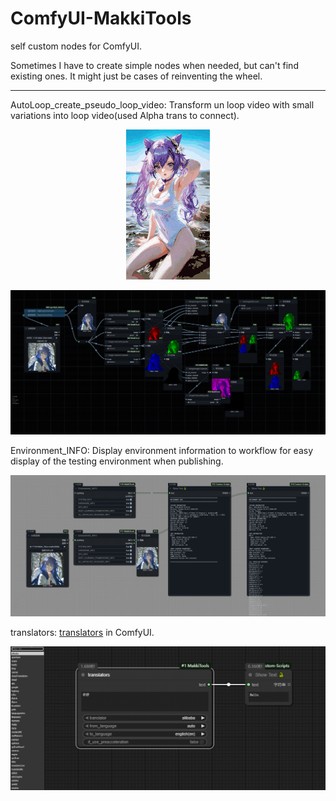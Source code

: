 # ComfyUI-MakkiTools

self custom nodes for ComfyUI.

Sometimes I have to create simple nodes when needed, but can't find existing ones. It might just be cases of reinventing the wheel.

---

AutoLoop_create_pseudo_loop_video: Transform un loop video with small variations into loop video(used Alpha trans to connect).

<p align="center">
  <img src="AutoLoop_create_pseudo_loop_video.gif">
<p>

![image](ComfyUI-MakkiTools.png)

Environment_INFO: Display environment information to workflow for easy display of the testing environment when publishing.

![image](Environment_INFO.png)

translators: [translators](https://github.com/UlionTse/translators) in ComfyUI.

![image](translators.png)
